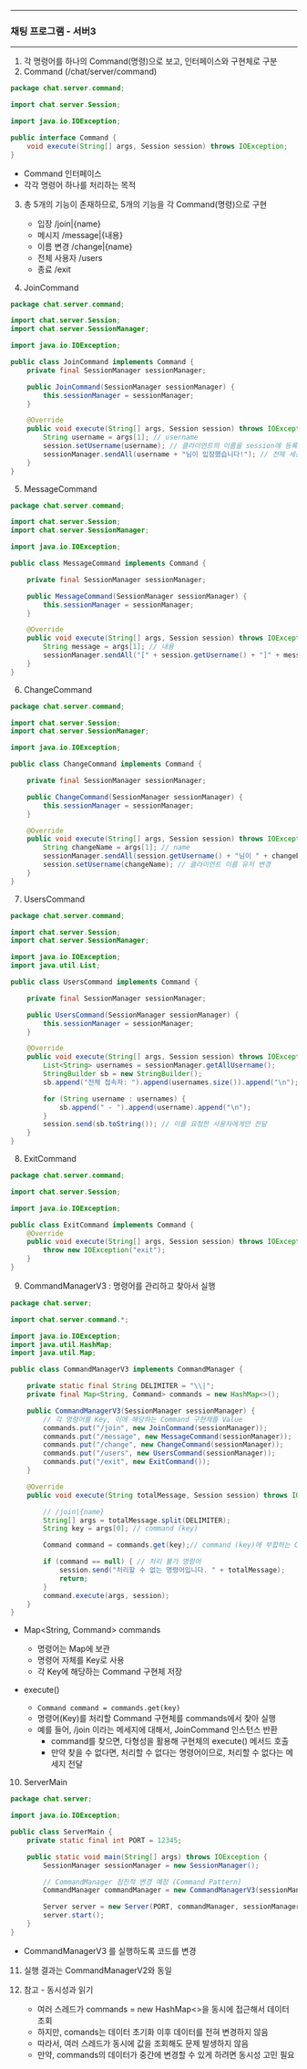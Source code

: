 -----
### 채팅 프로그램 - 서버3
-----
1. 각 명령어를 하나의 Command(명령)으로 보고, 인터페이스와 구현체로 구분
2. Command (/chat/server/command)
```java
package chat.server.command;

import chat.server.Session;

import java.io.IOException;

public interface Command {
    void execute(String[] args, Session session) throws IOException;
}
```
  - Command 인터페이스
  - 각각 명령어 하나를 처리하는 목적

3. 총 5개의 기능이 존재하므로, 5개의 기능을 각 Command(명령)으로 구현
   - 입장 /join|{name}
   - 메시지 /message|{내용}
   - 이름 변경 /change|{name}
   - 전체 사용자 /users
   - 종료 /exit

4. JoinCommand
```java
package chat.server.command;

import chat.server.Session;
import chat.server.SessionManager;

import java.io.IOException;

public class JoinCommand implements Command {
    private final SessionManager sessionManager;

    public JoinCommand(SessionManager sessionManager) {
        this.sessionManager = sessionManager;
    }

    @Override
    public void execute(String[] args, Session session) throws IOException { // args는 파싱된 결과
        String username = args[1]; // username
        session.setUsername(username); // 클라이언트의 이름을 session에 등록
        sessionManager.sendAll(username + "님이 입장했습니다!"); // 전체 세션과 클라이언트에게 전달
    }
}
```

5. MessageCommand
```java
package chat.server.command;

import chat.server.Session;
import chat.server.SessionManager;

import java.io.IOException;

public class MessageCommand implements Command {

    private final SessionManager sessionManager;

    public MessageCommand(SessionManager sessionManager) {
        this.sessionManager = sessionManager;
    }

    @Override
    public void execute(String[] args, Session session) throws IOException {
        String message = args[1]; // 내용
        sessionManager.sendAll("[" + session.getUsername() + "]" + message); // [name] message
    }
}
```

6. ChangeCommand
```java
package chat.server.command;

import chat.server.Session;
import chat.server.SessionManager;

import java.io.IOException;

public class ChangeCommand implements Command {

    private final SessionManager sessionManager;

    public ChangeCommand(SessionManager sessionManager) {
        this.sessionManager = sessionManager;
    }

    @Override
    public void execute(String[] args, Session session) throws IOException {
        String changeName = args[1]; // name
        sessionManager.sendAll(session.getUsername() + "님이 " + changeName + "으로 이름을 변경했습니다!");
        session.setUsername(changeName); // 클라이언트 이름 유저 변경
    }
}
```

7. UsersCommand
```java
package chat.server.command;

import chat.server.Session;
import chat.server.SessionManager;

import java.io.IOException;
import java.util.List;

public class UsersCommand implements Command {

    private final SessionManager sessionManager;

    public UsersCommand(SessionManager sessionManager) {
        this.sessionManager = sessionManager;
    }

    @Override
    public void execute(String[] args, Session session) throws IOException {
        List<String> usernames = sessionManager.getAllUsername();
        StringBuilder sb = new StringBuilder();
        sb.append("전체 접속자: ").append(usernames.size()).append("\n");

        for (String username : usernames) {
            sb.append(" - ").append(username).append("\n");
        }
        session.send(sb.toString()); // 이를 요청한 사용자에게만 전달
    }
}
```

8. ExitCommand
```java
package chat.server.command;

import chat.server.Session;

import java.io.IOException;

public class ExitCommand implements Command {
    @Override
    public void execute(String[] args, Session session) throws IOException {
        throw new IOException("exit");
    }
}
```

9. CommandManagerV3 : 명령어를 관리하고 찾아서 실행
```java
package chat.server;

import chat.server.command.*;

import java.io.IOException;
import java.util.HashMap;
import java.util.Map;

public class CommandManagerV3 implements CommandManager {

    private static final String DELIMITER = "\\|";
    private final Map<String, Command> commands = new HashMap<>();

    public CommandManagerV3(SessionManager sessionManager) {
        // 각 명령어를 Key, 이에 해당하는 Command 구현체를 Value
        commands.put("/join", new JoinCommand(sessionManager));
        commands.put("/message", new MessageCommand(sessionManager));
        commands.put("/change", new ChangeCommand(sessionManager));
        commands.put("/users", new UsersCommand(sessionManager));
        commands.put("/exit", new ExitCommand());
    }

    @Override
    public void execute(String totalMessage, Session session) throws IOException {

        // /join|{name}
        String[] args = totalMessage.split(DELIMITER);
        String key = args[0]; // command (key)

        Command command = commands.get(key);// command (key)에 부합하는 Command 구현체 찾기

        if (command == null) { // 처리 불가 명령어
            session.send("처리할 수 없는 명령어입니다. " + totalMessage);
            return;
        }
        command.execute(args, session);
    }
}
```
  - Map<String, Command> commands
    + 명령어는 Map에 보관
    + 명령어 자체를 Key로 사용
    + 각 Key에 해당하는 Command 구현체 저장

  - execute()
    + ```Command command = commands.get(key)```
    + 명령어(Key)를 처리할 Command 구현체를 commands에서 찾아 실행
    + 예를 들어, /join 이라는 메세지에 대해서, JoinCommand 인스턴스 반환
      * command를 찾으면, 다형성을 활용해 구현체의 execute() 메서드 호출
      * 만약 찾을 수 없다면, 처리할 수 없다는 명령어이므로, 처리할 수 없다는 메세지 전달

10. ServerMain
```java
package chat.server;

import java.io.IOException;

public class ServerMain {
    private static final int PORT = 12345;

    public static void main(String[] args) throws IOException {
        SessionManager sessionManager = new SessionManager();

        // CommandManager 점진적 변경 예정 (Command Pattern)
        CommandManager commandManager = new CommandManagerV3(sessionManager);

        Server server = new Server(PORT, commandManager, sessionManager);
        server.start();
    }
}
```
  - CommandManagerV3 를 실행하도록 코드를 변경

11. 실행 결과는 CommandManagerV2와 동일

12. 참고 - 동시성과 읽기
    - 여러 스레드가 commands = new HashMap<>을 동시에 접근해서 데이터 조회
    - 하지만, comands는 데이터 초기화 이후 데이터를 전혀 변경하지 않음
    - 따라서, 여러 스레드가 동시에 값을 조회해도 문제 발생하지 않음
    - 만약, commands의 데이터가 중간에 변경할 수 있게 하려면 동시성 고민 필요
